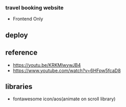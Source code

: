 ### travel booking website

- Frontend Only

## deploy

## reference

- https://youtu.be/KRKMlwywJB4
- https://www.youtube.com/watch?v=6HFpw5fcaD8

## libraries

- fontawesome icon/aos(animate on scroll library)

